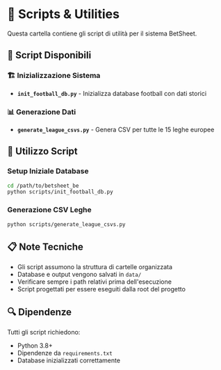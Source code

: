 # 🔧 Scripts & Utilities

Questa cartella contiene gli script di utilità per il sistema BetSheet.

## 📜 Script Disponibili

### 🏗️ Inizializzazione Sistema
- **`init_football_db.py`** - Inizializza database football con dati storici

### 📊 Generazione Dati  
- **`generate_league_csvs.py`** - Genera CSV per tutte le 15 leghe europee

## 🚀 Utilizzo Script

### Setup Iniziale Database
```bash
cd /path/to/betsheet_be
python scripts/init_football_db.py
```

### Generazione CSV Leghe
```bash
python scripts/generate_league_csvs.py
```

## 📋 Note Tecniche

- Gli script assumono la struttura di cartelle organizzata
- Database e output vengono salvati in `data/`
- Verificare sempre i path relativi prima dell'esecuzione
- Script progettati per essere eseguiti dalla root del progetto

## 🔍 Dipendenze

Tutti gli script richiedono:
- Python 3.8+
- Dipendenze da `requirements.txt`
- Database inizializzati correttamente